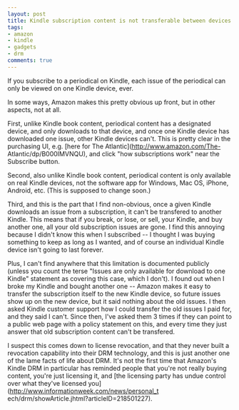 ```yaml
---
layout: post
title: Kindle subscription content is not transferable between devices
tags:
- amazon
- kindle
- gadgets
- drm
comments: true
---
```

If you subscribe to a periodical on Kindle, each issue of the periodical can
only be viewed on one Kindle device, ever.

In some ways, Amazon makes this pretty obvious up front, but in other aspects,
not at all.

First, unlike Kindle book content, periodical content has a designated device,
and only downloads to that device, and once one Kindle device has downloaded
one issue, other Kindle devices can't. This is pretty clear in the purchasing
UI, e.g. [here for The Atlantic](http://www.amazon.com/The-
Atlantic/dp/B000IMVNQU), and click "how subscriptions work" near the Subscribe
button.

Second, also unlike Kindle book content, periodical content is only available
on real Kindle devices, not the software app for Windows, Mac OS, iPhone,
Android, etc. (This is supposed to change soon.)

Third, and this is the part that I find non-obvious, once a given Kindle
downloads an issue from a subscription, it can't be transfered to another
Kindle. This means that if you break, or lose, or sell, your Kindle, and buy
another one, all your old subscription issues are gone. I find this annoying
because I didn't know this when I subscribed -- I thought I was buying
something to keep as long as I wanted, and of course an individual Kindle
device isn't going to last forever.

Plus, I can't find anywhere that this limitation is documented publicly
(unless you count the terse "Issues are only available for download to one
Kindle" statement as covering this case, which I don't). I found out when I
broke my Kindle and bought another one -- Amazon makes it easy to transfer the
subscription itself to the new Kindle device, so future issues show up on the
new device, but it said nothing about the old issues. I then asked Kindle
customer support how I could transfer the old issues I paid for, and they said
I can't. Since then, I've asked them 3 times if they can point to a public web
page with a policy statement on this, and every time they just answer that old
subscription content can't be transfered.

I suspect this comes down to license revocation, and that they never built a
revocation capability into their DRM technology, and this is just another one
of the lame facts of life about DRM. It's not the first time that Amazon's
Kindle DRM in particular has reminded people that you're not really buying
content, you're just licensing it, and [the licensing party has undue control
over what they've licensed you](http://www.informationweek.com/news/personal_t
ech/drm/showArticle.jhtml?articleID=218501227).

